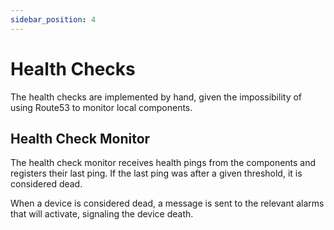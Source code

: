 ```yaml
---
sidebar_position: 4
---
```


# Health Checks

The health checks are implemented by hand, given the impossibility of using Route53 to monitor local components.

## Health Check Monitor

The health check monitor receives health pings from the components and registers their last ping. 
If the last ping was after a given threshold, it is considered dead.

When a device is considered dead, a message is sent to the relevant alarms that will activate, signaling the device death.

